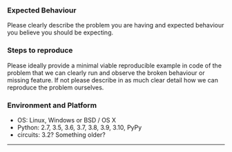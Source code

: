 ### Expected Behaviour

Please clearly describe the problem you are having and expected behaviour
you believe you should be expecting.

### Steps to reproduce

Please ideally provide a minimal viable reproducible example in code of the
problem that we can clearly run and observe the broken behaviour or missing
feature. If not please describe in as much clear detail how we can reproduce
the problem ourselves.

### Environment and Platform

- OS: Linux, Windows or BSD / OS X
- Python: 2.7, 3.5, 3.6, 3.7, 3.8, 3.9, 3.10, PyPy
- circuits: 3.2? Something older?

----
